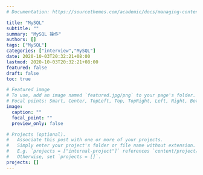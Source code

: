 ```yaml
---
# Documentation: https://sourcethemes.com/academic/docs/managing-content/

title: "MySQL"
subtitle: ""
summary: "MySQL 操作"
authors: []
tags: ["MySQL"]
categories: ["interview","MySQL"]
date: 2020-10-03T20:32:21+08:00
lastmod: 2020-10-03T20:32:21+08:00
featured: false
draft: false
toc: true

# Featured image
# To use, add an image named `featured.jpg/png` to your page's folder.
# Focal points: Smart, Center, TopLeft, Top, TopRight, Left, Right, BottomLeft, Bottom, BottomRight.
image:
  caption: ""
  focal_point: ""
  preview_only: false

# Projects (optional).
#   Associate this post with one or more of your projects.
#   Simply enter your project's folder or file name without extension.
#   E.g. `projects = ["internal-project"]` references `content/project/deep-learning/index.md`.
#   Otherwise, set `projects = []`.
projects: []
---
```

